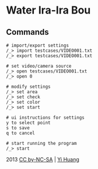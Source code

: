 Water Ira-Ira Bou
=================

Commands
--------

    # import/export settings
    /_> import testcases/VIDEO001.txt
    /_> export testcases/VIDEO001.txt

    # set video/camera source
    /_> open testcases/VIDEO001.txt
    /_> open 0

    # modify settings
    /_> set area
    /_> set check
    /_> set color
    /_> set start

    # ui instructions for settings
    y to select point
    s to save
    q to cancel

    # start running the program
    /_> start

2013 [CC by-NC-SA] | [Yi Huang]

[CC by-NC-SA]:  http://creativecommons.org/licenses/by-nc-sa/3.0/tw/
[Yi Huang]:     http://github.com/telgniw
